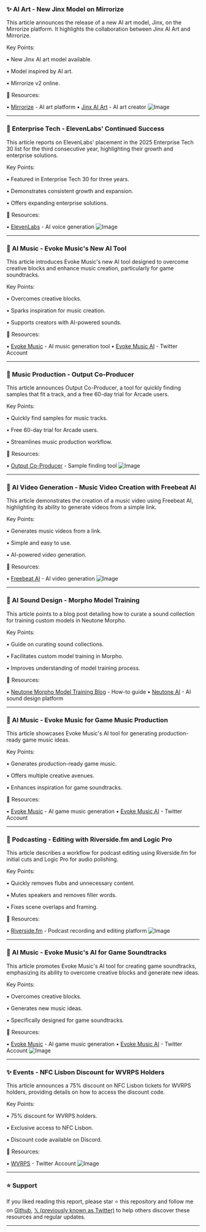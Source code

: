 ### ✨ AI Art - New Jinx Model on Mirrorize

This article announces the release of a new AI art model, Jinx, on the Mirrorize platform.  It highlights the collaboration between Jinx AI Art and Mirrorize.

Key Points:

• New Jinx AI art model available.


• Model inspired by AI art.


• Mirrorize v2 online.



🔗 Resources:

• [Mirrorize](https://x.com/mirrorizeai) - AI art platform
• [Jinx AI Art](https://x.com/jinx_aiart) - AI art creator
![Image](https://pbs.twimg.com/media/Gm64pXGW8AA-sp7?format=jpg&name=small)


---
### 🚀  Enterprise Tech - ElevenLabs' Continued Success

This article reports on ElevenLabs' placement in the 2025 Enterprise Tech 30 list for the third consecutive year, highlighting their growth and enterprise solutions.

Key Points:

• Featured in Enterprise Tech 30 for three years.


• Demonstrates consistent growth and expansion.


• Offers expanding enterprise solutions.



🔗 Resources:

• [ElevenLabs](https://x.com/elevenlabsio) - AI voice generation
![Image](https://pbs.twimg.com/media/Gm56_cwXkAA677H?format=jpg&name=small)


---
### 🤖 AI Music - Evoke Music's New AI Tool

This article introduces Evoke Music's new AI tool designed to overcome creative blocks and enhance music creation, particularly for game soundtracks.

Key Points:

• Overcomes creative blocks.


• Sparks inspiration for music creation.


• Supports creators with AI-powered sounds.



🔗 Resources:

• [Evoke Music](https://evokemusic.short.gy/stellar-haven) - AI music generation tool
• [Evoke Music AI](https://x.com/EvokeMusicAI) - Twitter Account


---
### 🚀 Music Production - Output Co-Producer

This article announces Output Co-Producer, a tool for quickly finding samples that fit a track, and a free 60-day trial for Arcade users.

Key Points:

• Quickly find samples for music tracks.


• Free 60-day trial for Arcade users.


• Streamlines music production workflow.


🔗 Resources:

• [Output Co-Producer](http://output.com/products/co-producer) - Sample finding tool
![Image](https://pbs.twimg.com/ext_tw_video_thumb/1904601953075875840/pu/img/VyvKm-1AMxzX9wJH.jpg)


---
### 🤖 AI Video Generation - Music Video Creation with Freebeat AI

This article demonstrates the creation of a music video using Freebeat AI, highlighting its ability to generate videos from a simple link.

Key Points:

• Generates music videos from a link.


• Simple and easy to use.


• AI-powered video generation.



🔗 Resources:

• [Freebeat AI](https://x.com/freebeat_ai) - AI video generation
![Image](https://pbs.twimg.com/ext_tw_video_thumb/1903477487147065344/pu/img/mCVXmWQEMSNoGmOq.jpg)


---
### 🤖 AI Sound Design - Morpho Model Training

This article points to a blog post detailing how to curate a sound collection for training custom models in Neutone Morpho.

Key Points:

• Guide on curating sound collections.


• Facilitates custom model training in Morpho.


• Improves understanding of model training process.



🔗 Resources:

• [Neutone Morpho Model Training Blog](https://neutone.ai/blog/the-art-of-model-training-with-neutone-morpho) - How-to guide
• [Neutone AI](https://x.com/neutone_ai) - AI sound design platform


---
### 🤖 AI Music - Evoke Music for Game Music Production

This article showcases Evoke Music's AI tool for generating production-ready game music ideas.

Key Points:

• Generates production-ready game music.


• Offers multiple creative avenues.


• Enhances inspiration for game soundtracks.



🔗 Resources:

• [Evoke Music](https://evokemusic.short.gy/abyss) - AI game music generation
• [Evoke Music AI](https://x.com/EvokeMusicAI) - Twitter Account



---
### 🚀 Podcasting - Editing with Riverside.fm and Logic Pro

This article describes a workflow for podcast editing using Riverside.fm for initial cuts and Logic Pro for audio polishing.

Key Points:

• Quickly removes flubs and unnecessary content.


• Mutes speakers and removes filler words.


• Fixes scene overlaps and framing.



🔗 Resources:

• [Riverside.fm](https://x.com/RiversidedotFM) - Podcast recording and editing platform
![Image](https://pbs.twimg.com/ext_tw_video_thumb/1903870440936030208/pu/img/czh0nsRmy6UVBO8l.jpg)


---
### 🤖 AI Music - Evoke Music's AI for Game Soundtracks

This article promotes Evoke Music's AI tool for creating game soundtracks, emphasizing its ability to overcome creative blocks and generate new ideas.

Key Points:

• Overcomes creative blocks.


• Generates new music ideas.


• Specifically designed for game soundtracks.



🔗 Resources:

• [Evoke Music](https://evokemusic.short.gy/veil-of-lament) - AI game music generation
• [Evoke Music AI](https://x.com/EvokeMusicAI) - Twitter Account
![Image](https://pbs.twimg.com/ext_tw_video_thumb/1902277741317402624/pu/img/3Avr-xRQhjPi17kx.jpg)


---
### ✨  Events - NFC Lisbon Discount for WVRPS Holders

This article announces a 75% discount on NFC Lisbon tickets for WVRPS holders, providing details on how to access the discount code.

Key Points:

• 75% discount for WVRPS holders.


• Exclusive access to NFC Lisbon.


• Discount code available on Discord.



🔗 Resources:

• [WVRPS](https://x.com/wvrps) -  Twitter Account
![Image](https://pbs.twimg.com/ext_tw_video_thumb/1902755464343126016/pu/img/VY4gBuxKQAiqQzit.jpg)


---

### ⭐️ Support

If you liked reading this report, please star ⭐️ this repository and follow me on [Github](https://github.com/Drix10), [𝕏 (previously known as Twitter)](https://x.com/DRIX_10_) to help others discover these resources and regular updates.

---